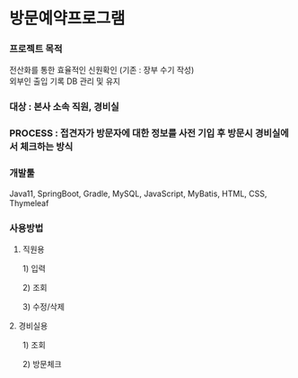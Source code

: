 # 방문예약프로그램

### 프로젝트 목적
<a>전산화를 통한 효율적인 신원확인 (기존 : 장부 수기 작성)</a>
<br>
<a>외부인 출입 기록 DB 관리 및 유지</a>

### 대상 : 본사 소속 직원, 경비실

### PROCESS : 접견자가 방문자에 대한 정보를 사전 기입 후 방문시 경비실에서 체크하는 방식

### 개발툴
Java11, SpringBoot, Gradle, MySQL, JavaScript, MyBatis, HTML, CSS, Thymeleaf

### 사용방법  
1. 직원용
<ol>1) 입력</ol>
<ol>2) 조회</ol>  
<ol>3) 수정/삭제</ol>
2. 경비실용
<ol>1) 조회</ol>
<ol>2) 방문체크</ol>
